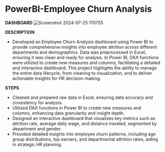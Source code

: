 # PowerBI-Employee Churn Analysis

**DASHBOARD**
![Screenshot 2024-07-25 170755](https://github.com/user-attachments/assets/696ace8e-5a5e-4026-9ccf-81590689c182)

**DESCRIPTION** 
- Developed an Employee Churn Analysis dashboard using Power BI to provide comprehensive insights into employee attrition across different departments and demographics. Data was preprocessed in Excel, ensuring it was clean and ready for analysis. In Power BI, DAX functions were utilized to create new measures and columns, facilitating a detailed and interactive dashboard. This project highlights the ability to manage the entire data lifecycle, from cleaning to visualization, and to deliver actionable insights for HR decision-making.
  
**STEPS**
+ Cleaned and prepared raw data in Excel, ensuring data accuracy and consistency for analysis.
+ Utilized DAX functions in Power BI to create new measures and columns, enhancing data granularity and insight depth.
+ Designed an interactive dashboard that visualizes key metrics such as attrition rate, average daily wage, and distance traveled, segmented by department and gender.
+ Provided detailed insights into employee churn patterns, including age group distributions, top earners, and departmental attrition rates, aiding in strategic HR planning.
